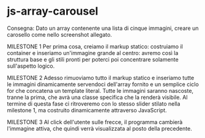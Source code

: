 # js-array-carousel

Consegna:
Dato un array contenente una lista di cinque immagini, creare un carosello come nello screenshot allegato.

MILESTONE 1
Per prima cosa, creiamo il markup statico: costruiamo il container e inseriamo un'immagine grande al centro: avremo così la struttura base e gli stili pronti per poterci poi concentrare solamente sull'aspetto logico.

MILESTONE 2
Adesso rimuoviamo tutto il markup statico e inseriamo tutte le immagini dinamicamente servendoci dell'array fornito e un semplice ciclo for che concatena un template literal.
Tutte le immagini saranno nascoste, tranne la prima, che avrà una classe specifica che la renderà visibile.
Al termine di questa fase ci ritroveremo con lo stesso slider stilato nella milestone 1, ma costruito dinamicamente attraverso JavaScript.

MILESTONE 3
Al click dell'utente sulle frecce, il programma cambierà l'immagine attiva, che quindi verrà visualizzata al posto della precedente.



